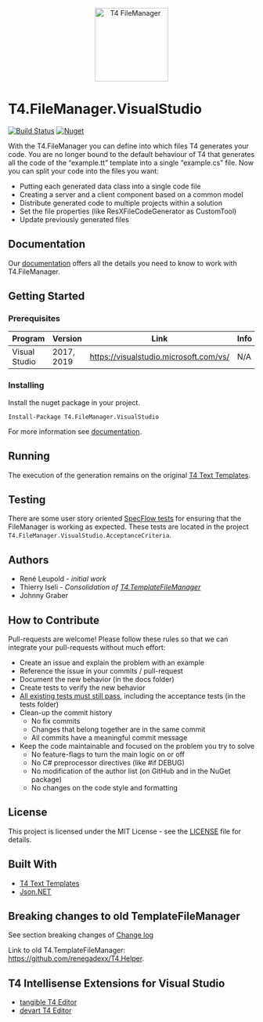 <p align="center">
  <img height="150" src="https://raw.githubusercontent.com/databinding-gmbh/T4.FileManager.VisualStudio/master/src/images/logo-t4-file-manager.png" alt="T4 FileManager"/>
</p>

# T4.FileManager.VisualStudio

[![Build Status](https://dev.azure.com/databinding/Building%20Blocks/_apis/build/status/databinding-gmbh.T4.FileManager.VisualStudio?branchName=master)](https://dev.azure.com/databinding/Building%20Blocks/_build/latest?definitionId=39&branchName=master) [![Nuget](https://img.shields.io/nuget/v/T4.FileManager.VisualStudio)](https://www.nuget.org/packages/T4.FileManager.VisualStudio/)

With the T4.FileManager you can define into which files T4 generates your code. You are no longer bound to the default behaviour of T4 that generates all the code of the “example.tt” template into a single “example.cs” file. Now you can split your code into the files you want: 

- Putting each generated data class into a single code file
- Creating a server and a client component based on a common model
- Distribute generated code to multiple projects within a solution
- Set the file properties (like ResXFileCodeGenerator as CustomTool)
- Update previously generated files

 

## Documentation

Our [documentation](https://databinding-gmbh.github.io/T4.FileManager.VisualStudio/) offers all the details you need to know to work with T4.FileManager.



## Getting Started

### Prerequisites

| Program | Version | Link | Info |
|-------------|-------------|-----|--|
| Visual Studio | 2017, 2019 | https://visualstudio.microsoft.com/vs/ | N/A

### Installing

Install the nuget package in your project.

```
Install-Package T4.FileManager.VisualStudio
```

For more information see [documentation](https://databinding-gmbh.github.io/T4.FileManager.VisualStudio/01-Installation/).

## Running

The execution of the generation remains on the original [T4 Text Templates](https://docs.microsoft.com/en-us/visualstudio/modeling/code-generation-and-t4-text-templates?view=vs-2019).

## Testing

There are some user story oriented [SpecFlow tests](https://databinding-gmbh.github.io/T4.FileManager.VisualStudio/T4FileManagerVisualStudio.html) for ensuring that the FileManager is working as expected.
These tests are located in the project  `T4.FileManager.VisualStudio.AcceptanceCriteria`.

## Authors

- René Leupold - *initial work*
- Thierry Iseli - *Consolidation of [T4.TemplateFileManager](https://github.com/renegadexx/T4.Helper)*
- Johnny Graber

## How to Contribute

Pull-requests are welcome! Please follow these rules so that we can integrate your pull-requests without much effort:

* Create an issue and explain the problem with an example
*	Reference the issue in your commits / pull-request
*	Document the new behavior (in the docs folder)
*	Create tests to verify the new behavior
*	[All existing tests must still pass](https://databinding-gmbh.github.io/T4.FileManager.VisualStudio/T4FileManagerVisualStudio.html), including the acceptance tests (in the tests folder)
*	Clean-up the commit history 
    *	No fix commits
    *	Changes that belong together are in the same commit
    *	All commits have a meaningful commit message
* Keep the code maintainable and focused on the problem you try to solve
    *	No feature-flags to turn the main logic on or off
    *	No C# preprocessor directives (like #if DEBUG)
    *	No modification of the author list (on GitHub and in the NuGet package)
    *	No changes on the code style and formatting



## License

This project is licensed under the MIT License - see the [LICENSE](LICENSE) file for details.

## Built With

- [T4 Text Templates](https://docs.microsoft.com/en-us/visualstudio/modeling/)
- [Json.NET](https://www.newtonsoft.com/json)

## Breaking changes to old TemplateFileManager

See section breaking changes of [Change log](https://databinding-gmbh.github.io/T4.FileManager.VisualStudio/10-Change-log/#breaking-changes-compared-to-templatefilemanager)



Link to old T4.TemplateFileManager: https://github.com/renegadexx/T4.Helper.

## T4 Intellisense Extensions for Visual Studio
- [tangible T4 Editor](https://t4-editor.tangible-engineering.com/T4-Editor-Visual-T4-Editing.html)
- [devart T4 Editor](https://www.devart.com/t4-editor/)
